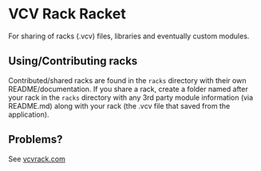 # VCV Rack Racket

For sharing of racks (.vcv) files, libraries and eventually custom modules.

## Using/Contributing racks

Contributed/shared racks are found in the `racks` directory with their own README/documentation. If you share a rack, create a folder named after your rack in the `racks` directory with any 3rd party module information (via README.md) along with your rack (the .vcv file that saved from the application).

## Problems?

See [vcvrack.com](http://vcvrack.com)
 
